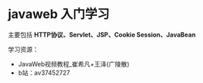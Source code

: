 # javaweb 入门学习

主要包括 **HTTP协议、Servlet、JSP、Cookie Session、JavaBean**

学习资源：

- JavaWeb视频教程_崔希凡+王泽(广陵散)
- b站：av37452727
